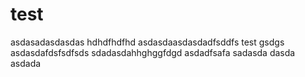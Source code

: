 # test
asdasadasdasdas
hdhdfhdfhd
asdasdaasdasdadfsddfs
test
gsdgs
asdasdafdsfsdfsds
sdadasdahhghggfdgd
asdadfsafa
sadasda
dasda
asdada
